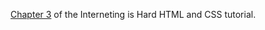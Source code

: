 [Chapter 3](https://www.internetingishard.com/html-and-css/links-and-images/) of the Interneting is Hard HTML and CSS tutorial.
